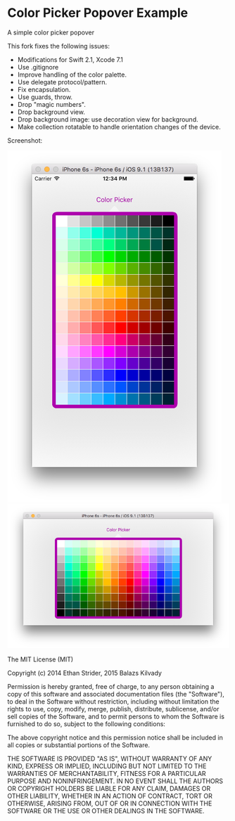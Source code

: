 Color Picker Popover Example
============

A simple color picker popover

This fork fixes the following issues:
- Modifications for Swift 2.1, Xcode 7.1
- Use .gitignore
- Improve handling of the color palette.
- Use delegate protocol/pattern.
- Fix encapsulation.
- Use guards, throw.
- Drop "magic numbers".
- Drop background view.
- Drop background image: use decoration view for background.
- Make collection rotatable to handle orientation changes of the device.


Screenshot:

![alt text](colorPicker_vert.png "Vertical Image Picker Screenshot")
![alt text](colorPicker_horiz.png "Horizontal Image Picker Screenshot")

The MIT License (MIT)

Copyright (c) 2014 Ethan Strider, 2015 Balazs Kilvady

Permission is hereby granted, free of charge, to any person obtaining a copy
of this software and associated documentation files (the "Software"), to deal
in the Software without restriction, including without limitation the rights
to use, copy, modify, merge, publish, distribute, sublicense, and/or sell
copies of the Software, and to permit persons to whom the Software is
furnished to do so, subject to the following conditions:

The above copyright notice and this permission notice shall be included in
all copies or substantial portions of the Software.

THE SOFTWARE IS PROVIDED "AS IS", WITHOUT WARRANTY OF ANY KIND, EXPRESS OR
IMPLIED, INCLUDING BUT NOT LIMITED TO THE WARRANTIES OF MERCHANTABILITY,
FITNESS FOR A PARTICULAR PURPOSE AND NONINFRINGEMENT. IN NO EVENT SHALL THE
AUTHORS OR COPYRIGHT HOLDERS BE LIABLE FOR ANY CLAIM, DAMAGES OR OTHER
LIABILITY, WHETHER IN AN ACTION OF CONTRACT, TORT OR OTHERWISE, ARISING FROM,
OUT OF OR IN CONNECTION WITH THE SOFTWARE OR THE USE OR OTHER DEALINGS IN
THE SOFTWARE.
